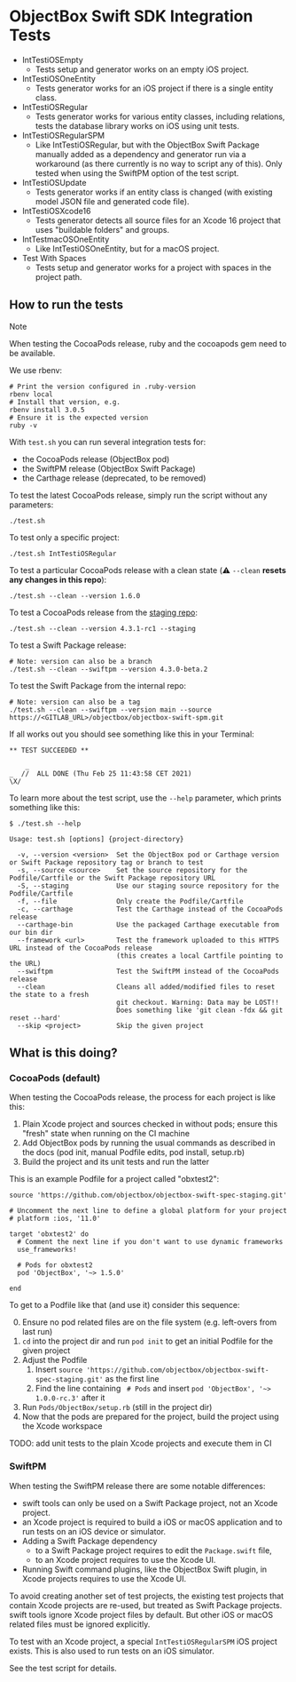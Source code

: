# ObjectBox Swift SDK Integration Tests

- IntTestiOSEmpty  
  - Tests setup and generator works on an empty iOS project.
- IntTestiOSOneEntity
  - Tests generator works for an iOS project if there is a single entity class.
- IntTestiOSRegular
  - Tests generator works for various entity classes, including relations, tests the database library works on iOS using
    unit tests.
- IntTestiOSRegularSPM
  - Like IntTestiOSRegular, but with the ObjectBox Swift Package manually added as a dependency and generator run via a
    workaround (as there currently is no way to script any of this).
    Only tested when using the SwiftPM option of the test script.
- IntTestiOSUpdate
  - Tests generator works if an entity class is changed (with existing model JSON file and generated code file).
- IntTestiOSXcode16
  - Tests generator detects all source files for an Xcode 16 project that uses "buildable folders" and groups.
- IntTestmacOSOneEntity
  - Like IntTestiOSOneEntity, but for a macOS project.
- Test With Spaces
  - Tests setup and generator works for a project with spaces in the project path.

## How to run the tests

> [!NOTE]
> When testing the CocoaPods release, ruby and the cocoapods gem need to be available.
> 
> We use rbenv:
> 
> ```
> # Print the version configured in .ruby-version
> rbenv local
> # Install that version, e.g.
> rbenv install 3.0.5
> # Ensure it is the expected version
> ruby -v
> ```

With `test.sh` you can run several integration tests for:

- the CocoaPods release (ObjectBox pod)
- the SwiftPM release (ObjectBox Swift Package)
- the Carthage release (deprecated, to be removed)

To test the latest CocoaPods release, simply run the script without any parameters:

```
./test.sh
```

To test only a specific project:

```
./test.sh IntTestiOSRegular
```

To test a particular CocoaPods release with a clean state (⚠️ `--clean` **resets any changes in this repo**):

```
./test.sh --clean --version 1.6.0
```

To test a CocoaPods release from the [staging repo](https://github.com/objectbox/objectbox-swift-spec-staging):

```
./test.sh --clean --version 4.3.1-rc1 --staging
```

To test a Swift Package release:

```
# Note: version can also be a branch
./test.sh --clean --swiftpm --version 4.3.0-beta.2
```

To test the Swift Package from the internal repo:

```
# Note: version can also be a tag
./test.sh --clean --swiftpm --version main --source https://<GITLAB_URL>/objectbox/objectbox-swift-spm.git
```

If all works out you should see something like this in your Terminal:

```
** TEST SUCCEEDED **

    _
_  //  ALL DONE (Thu Feb 25 11:43:58 CET 2021)
\X/
```

To learn more about the test script, use the `--help` parameter, which prints something like this:

```
$ ./test.sh --help

Usage: test.sh [options] {project-directory}

  -v, --version <version>  Set the ObjectBox pod or Carthage version or Swift Package repository tag or branch to test
  -s, --source <source>    Set the source repository for the Podfile/Cartfile or the Swift Package repository URL
  -S, --staging            Use our staging source repository for the Podfile/Cartfile
  -f, --file               Only create the Podfile/Cartfile
  -c, --carthage           Test the Carthage instead of the CocoaPods release
  --carthage-bin           Use the packaged Carthage executable from our bin dir
  --framework <url>        Test the framework uploaded to this HTTPS URL instead of the CocoaPods release
                           (this creates a local Cartfile pointing to the URL)
  --swiftpm                Test the SwiftPM instead of the CocoaPods release
  --clean                  Cleans all added/modified files to reset the state to a fresh
                           git checkout. Warning: Data may be LOST!!
                           Does something like 'git clean -fdx && git reset --hard'
  --skip <project>         Skip the given project

```

## What is this doing?
   
### CocoaPods (default)

When testing the CocoaPods release, the process for each project is like this:

1. Plain Xcode project and sources checked in without pods; ensure this "fresh" state when running on the CI machine
2. Add ObjectBox pods by running the usual commands as described in the docs (pod init, manual Podfile edits, pod install, setup.rb)
3. Build the project and its unit tests and run the latter

This is an example Podfile for a project called "obxtest2":

```
source 'https://github.com/objectbox/objectbox-swift-spec-staging.git'

# Uncomment the next line to define a global platform for your project
# platform :ios, '11.0'

target 'obxtest2' do
  # Comment the next line if you don't want to use dynamic frameworks
  use_frameworks!

  # Pods for obxtest2
  pod 'ObjectBox', '~> 1.5.0'

end
```

To get to a Podfile like that (and use it) consider this sequence:

0. Ensure no pod related files are on the file system (e.g. left-overs from last run)
1. `cd` into the project dir and run `pod init` to get an initial Podfile for the given project
2. Adjust the Podfile 
    1. Insert `source 'https://github.com/objectbox/objectbox-swift-spec-staging.git'` as the first line
    2. Find the line containing `  # Pods ` and insert `pod 'ObjectBox', '~> 1.0.0-rc.3'` after it
3. Run `Pods/ObjectBox/setup.rb` (still in the project dir)
4. Now that the pods are prepared for the project, build the project using the Xcode workspace

TODO: add unit tests to the plain Xcode projects and execute them in CI

### SwiftPM

When testing the SwiftPM release there are some notable differences:

- swift tools can only be used on a Swift Package project, not an Xcode project.
- an Xcode project is required to build a iOS or macOS application and to run tests on an iOS device or simulator.
- Adding a Swift Package dependency
  - to a Swift Package project requires to edit the `Package.swift` file,
  - to an Xcode project requires to use the Xcode UI.
- Running Swift command plugins, like the ObjectBox Swift plugin, in Xcode projects requires to use the Xcode UI. 

To avoid creating another set of test projects, the existing test projects that contain Xcode projects are re-used, but
treated as Swift Package projects. swift tools ignore Xcode project files by default. But other iOS or macOS related
files must be ignored explicitly.

To test with an Xcode project, a special `IntTestiOSRegularSPM` iOS project exists. This is also used to run tests
on an iOS simulator.

See the test script for details.
